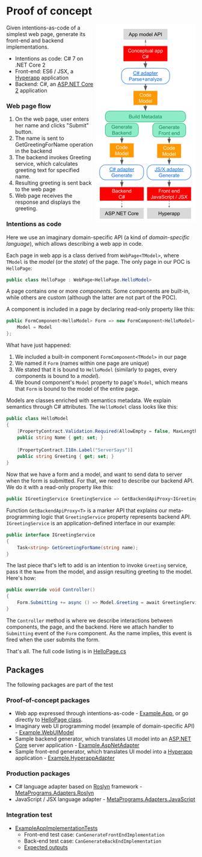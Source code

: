 # Proof of concept 

<img src="concept-poc.png" align="right" />

Given intentions-as-code of a simplest web page, generate its front-end and backend implementations.
- Intentions as code: C# 7 on .NET Core 2
- Front-end: ES6 / JSX, a [Hyperapp](https://github.com/hyperapp/hyperapp) application
- Backend: C#, an [ASP.NET Core 2](https://github.com/aspnet/Home) application

### Web page flow

1. On the web page, user enters her name and clicks "Submit" button. 
1. The name is sent to GetGreetingForName operation in the backend 
1. The backend invokes Greeting service, which calculates greeting text for specified name.
1. Resulting greeting is sent back to the web page
1. Web page receives the response and displays the greeting. 

### Intentions as code

Here we use an imaginary domain-specific API (a kind of _domain-specific language_), which allows describing a web app in code.

Each page in web app is a class derived from `WebPage<TModel>`, where `TModel` is the _model_ (or the _state_) of the page. The only page in our POC is `HelloPage`:

```csharp
public class HelloPage : WebPage<HelloPage.HelloModel>
```

A page contains one or more _components_. Some components are built-in, while others are custom  (although the latter are not part of the POC). 

A component is included in a page by declaring read-only property like this:

```csharp
public FormComponent<HelloModel> Form => new FormComponent<HelloModel> {
    Model = Model
};
```

What have just happened:
1. We included a built-in component `FormComponent<TModel>` in our page
1. We named it `Form` (names within one page are unique)
1. We stated that it is bound to `HelloModel` (similarly to pages, every components is bound to a _model_). 
1. We bound component's `Model` property to page's `Model`, which means that `Form` is bound to the model of the entire page.

Models are classes enriched with semantics metadata. We explain semantics through C# attributes. The `HelloModel` class looks like this:

```csharp
public class HelloModel
{
    [PropertyContract.Validation.Required(AllowEmpty = false, MaxLength = 50)]
    public string Name { get; set; }

    [PropertyContract.I18n.Label("ServerSays")]
    public string Greeting { get; set; }
}
```

Now that we have a form and a model, and want to send data to server when the form is submitted. For that, we need to describe our backend API. We do it with a read-only property like this:

```csharp
public IGreetingService GreetingService => GetBackendApiProxy<IGreetingService>();
```

Function `GetBackendApiProxy<T>` is a marker API that explains our meta-programming logic that `GreetingService` property represents backend API.  `IGreetingService` is an application-defined interface in our example:

```csharp
public interface IGreetingService
{
    Task<string> GetGreetingForName(string name);
}
```

The last piece that's left to add is an intention to invoke `Greeting` service, pass it the `Name` from the model, and assign resulting greeting to the model. Here's how:

```csharp
public override void Controller()
{
    Form.Submitting += async () => Model.Greeting = await GreetingService.GetGreetingForName(Model.Name);
}
```

The `Controller` method is where we describe interactions between components, the page, and the backend. Here we attach handler to `Submitting` event of the `Form` component. As the name implies, this event is fired when the user submits the form. 

That's all. The full code listing is in [HelloPage.cs](https://github.com/felix-b/MetaPrograms/blob/master/Source/IntegrationTests/CSharpAndJavaScript/Example.App/HelloPage.cs)

## Packages

The following packages are part of the test

### Proof-of-concept packages

- Web app expressed through intentions-as-code - [Example.App](https://github.com/felix-b/MetaPrograms/tree/master/Source/IntegrationTests/CSharpAndJavaScript/Example.App), or go directly to [HelloPage class](https://github.com/felix-b/MetaPrograms/blob/master/Source/IntegrationTests/CSharpAndJavaScript/Example.App/HelloPage.cs).
- Imaginary web UI programming model (example of domain-specific API) - [Example.WebUIModel](https://github.com/felix-b/MetaPrograms/tree/master/Source/IntegrationTests/CSharpAndJavaScript/Example.WebUIModel)
- Sample backend generator, which translates UI model into an [ASP.NET Core](https://github.com/aspnet/Home) server application - [Example.AspNetAdapter](https://github.com/felix-b/MetaPrograms/tree/master/Source/IntegrationTests/CSharpAndJavaScript/Example.AspNetAdapter)
- Sample front-end generator, which translates UI model into a [Hyperapp](https://github.com/hyperapp/hyperapp) application - [Example.HyperappAdapter](https://github.com/felix-b/MetaPrograms/tree/master/Source/IntegrationTests/CSharpAndJavaScript/Example.HyperappAdapter)

### Production packages

- C# language adapter based on [Roslyn](https://github.com/dotnet/roslyn) framework - [MetaPrograms.Adapters.Roslyn](https://github.com/felix-b/MetaPrograms/tree/master/Source/MetaPrograms.Adapters.Roslyn)
- JavaScript / JSX language adapter - [MetaPrograms.Adapters.JavaScript](https://github.com/felix-b/MetaPrograms/tree/master/Source/MetaPrograms.Adapters.JavaScript)

### Integration test

- [ExampleAppImplementationTests](https://github.com/felix-b/MetaPrograms/blob/master/Source/IntegrationTests/MetaPrograms.IntegrationTests/CSharpAndJavaScript/ExampleAppImplementationTests.cs)
    - Front-end test case: `CanGenerateFrontEndImplementation`
    - Back-end test case: `CanGenerateBackEndImplementation`
    - [Expected outputs](https://github.com/felix-b/MetaPrograms/tree/master/Source/IntegrationTests/CSharpAndJavaScript/ExpectedOutput)
